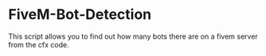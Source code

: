 # FiveM-Bot-Detection
This script allows you to find out how many bots there are on a fivem server from the cfx code.
